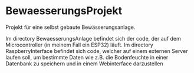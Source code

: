 # BewaesserungsProjekt
Projekt für eine selbst gebaute Bewässerungsanlage. 

Im directory BewaesserungsAnlage befindet sich der code, der auf dem Microcontroller (in meinem Fall ein ESP32) läuft.
Im directory RaspberryInterface befindet sich code, welcher auf einem externen Server laufen soll, um bestimmte Daten wie z.B. die Bodenfeuchte in einer Datenbank zu speichern
und in einem Webinterface darzustellen
